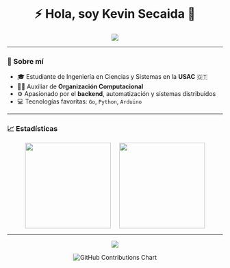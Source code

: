 <!-- README.md -->

<h1 align="center">⚡ Hola, soy Kevin Secaida 👋</h1>

<p align="center">
  <img src="https://readme-typing-svg.herokuapp.com/?lines=Ingeniero+en+formación+%7C+Apasionado+por+el+Backend;Python+%7C+Go+%7C+Arduino+%7C+Automatización+%7C+Sistemas+Distribuidos;Auxiliar+de+Organización+Computacional+en+USAC&center=true&width=600&height=45&color=00FFFF&vCenter=true">
</p>

---

### 🧠 Sobre mí

- 🎓 Estudiante de Ingeniería en Ciencias y Sistemas en la **USAC** 🇬🇹  
- 👨‍🏫 Auxiliar de **Organización Computacional**  
- ⚙️ Apasionado por el **backend**, automatización y sistemas distribuidos  
- 💻 Tecnologías favoritas: `Go`, `Python`, `Arduino`

---

### 📈 Estadísticas

<div align="center" style="display: flex; justify-content: center; gap: 20px; flex-wrap: wrap;">

  <img height="200px" src="https://github-profile-summary-cards.vercel.app/api/cards/repos-per-language?username=kesm12&theme=github_dark&show_icons=true" />

  <img height="200px" src="https://github-readme-stats.vercel.app/api?username=kesm12&show_icons=true&theme=github_dark" />

</div>

---

<p align="center">
  <img src="https://capsule-render.vercel.app/api?type=waving&color=00FFFF&height=120&section=footer"/>
</p>

<p align="center">
  <img src="https://ghchart.rshah.org/0df2ff/kesm12" alt="GitHub Contributions Chart" />
</p>




<!--
**KESM12/KESM12** is a ✨ _special_ ✨ repository because its `README.md` (this file) appears on your GitHub profile.

Here are some ideas to get you started:

- 🔭 I’m currently working on ...
- 🌱 I’m currently learning ...
- 👯 I’m looking to collaborate on ...
- 🤔 I’m looking for help with ...
- 💬 Ask me about ...
- 📫 How to reach me: ...
- 😄 Pronouns: ...
- ⚡ Fun fact: ...
-->
